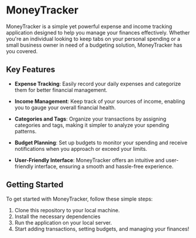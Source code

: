 

# MoneyTracker

MoneyTracker is a simple yet powerful expense and income tracking application designed to help you manage your finances effectively. Whether you're an individual looking to keep tabs on your personal spending or a small business owner in need of a budgeting solution, MoneyTracker has you covered.

## Key Features

- **Expense Tracking**: Easily record your daily expenses and categorize them for better financial management.

- **Income Management**: Keep track of your sources of income, enabling you to gauge your overall financial health.

- **Categories and Tags**: Organize your transactions by assigning categories and tags, making it simpler to analyze your spending patterns.

- **Budget Planning**: Set up budgets to monitor your spending and receive notifications when you approach or exceed your limits.

- **User-Friendly Interface**: MoneyTracker offers an intuitive and user-friendly interface, ensuring a smooth and hassle-free experience.

## Getting Started

To get started with MoneyTracker, follow these simple steps:

1. Clone this repository to your local machine.
2. Install the necessary dependencies 
3. Run the application on your local server.
4. Start adding transactions, setting budgets, and managing your finances!

